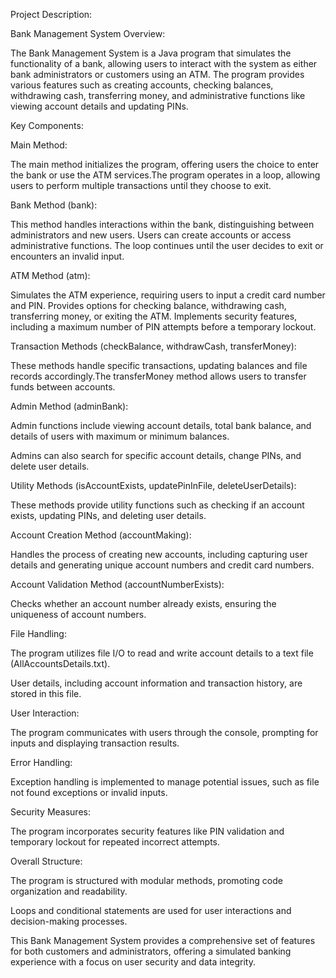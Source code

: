 Project Description:

Bank Management System Overview:

The Bank Management System is a Java program that simulates the functionality of a bank, allowing users to interact with the system as either bank administrators or customers using an ATM. The program provides various features such as creating accounts, checking balances, withdrawing cash, transferring money, and administrative functions like viewing account details and updating PINs.

Key Components:

Main Method:

The main method initializes the program, offering users the choice to enter the bank or use the ATM services.The program operates in a loop, allowing users to perform multiple transactions until they choose to exit.

Bank Method (bank):

This method handles interactions within the bank, distinguishing between administrators and new users. Users can create accounts or access administrative functions. The loop continues until the user decides to exit or encounters an invalid input.

ATM Method (atm):

Simulates the ATM experience, requiring users to input a credit card number and PIN. Provides options for checking balance, withdrawing cash, transferring money, or exiting the ATM. Implements security features, including a maximum number of PIN attempts before a temporary lockout.

Transaction Methods (checkBalance, withdrawCash, transferMoney):

These methods handle specific transactions, updating balances and file records accordingly.The transferMoney method allows users to transfer funds between accounts.

Admin Method (adminBank):

Admin functions include viewing account details, total bank balance, and details of users with maximum or minimum balances.

Admins can also search for specific account details, change PINs, and delete user details.

Utility Methods (isAccountExists, updatePinInFile, deleteUserDetails):

These methods provide utility functions such as checking if an account exists, updating PINs, and deleting user details.

Account Creation Method (accountMaking):

Handles the process of creating new accounts, including capturing user details and generating unique account numbers and credit card numbers.

Account Validation Method (accountNumberExists):

Checks whether an account number already exists, ensuring the uniqueness of account numbers.

File Handling:

The program utilizes file I/O to read and write account details to a text file (AllAccountsDetails.txt).

User details, including account information and transaction history, are stored in this file.

User Interaction:

The program communicates with users through the console, prompting for inputs and displaying transaction results.

Error Handling:

Exception handling is implemented to manage potential issues, such as file not found exceptions or invalid inputs.

Security Measures:

The program incorporates security features like PIN validation and temporary lockout for repeated incorrect attempts.

Overall Structure:

The program is structured with modular methods, promoting code organization and readability.

Loops and conditional statements are used for user interactions and decision-making processes.

This Bank Management System provides a comprehensive set of features for both customers and administrators, offering a simulated banking experience with a focus on user security and data integrity.

